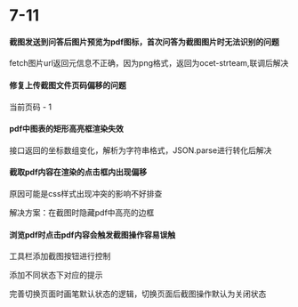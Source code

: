 # 7-11

#### 截图发送到问答后图片预览为pdf图标，首次问答为截图图片时无法识别的问题

fetch图片url返回元信息不正确，因为png格式，返回为ocet-strteam,联调后解决



#### 修复上传截图文件页码偏移的问题

当前页码 - 1

#### pdf中图表的矩形高亮框渲染失效

接口返回的坐标数组变化，解析为字符串格式，JSON.parse进行转化后解决



#### 截取pdf内容在渲染的点击框内出现偏移

原因可能是css样式出现冲突的影响不好排查

解决方案：在截图时隐藏pdf中高亮的边框



#### 浏览pdf时点击pdf内容会触发截图操作容易误触

工具栏添加截图按钮进行控制

添加不同状态下对应的提示

完善切换页面时画笔默认状态的逻辑，切换页面后截图操作默认为关闭状态
